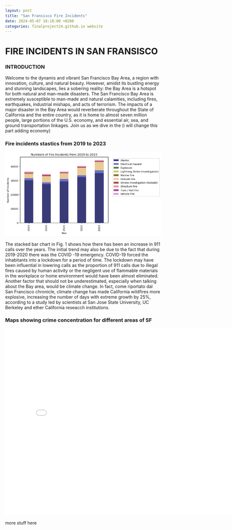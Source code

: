 ```yaml
---
layout: post
title: "San Fransisco Fire Incidents"
date: 2024-05-07 18:18:00 +0200
categories: finalproject24.github.io website
---
```


# FIRE INCIDENTS IN SAN FRANSISCO

### INTRODUCTION

Welcome to the dynamis and vibrant San Francisco Bay Area, a region with innovation, culture, and natural beauty. However, amidst its bustling energy and stunning landscapes, lies a sobering reality: the Bay Area is a hotspot for both natural and man-made disasters.
The San Francisco Bay Area is extremely susceptible to man-made and natural calamities, including fires, earthquakes, industrial mishaps, and acts of terrorism. The impacts of a major disaster in the Bay Area would reverberate throughout the State of California and the entire country, as it is home to almost seven million people, large portions of the U.S. economy, and essential air, sea, and ground transportation linkages. 
Join us as we dive in the (i will change this part adding economy)

### Fire incidents stastics from 2019 to 2023

![Alt text](/graphs/stackbarchart.png "a title")

The stacked bar chart in Fig. 1 shows how there has been an increase in 911 calls over the years.
The initial trend may also be due to the fact that during 2019-2020 there was the COVID -19 emergency.
COVID-19 forced the inhabitants into a lockdown for a period of time.
The lockdown may have been influential in lowering calls as the proportion of 911 calls due to illegal fires caused by human activity or the negligent use of flammable materials in the workplace or home environment would have been almost eliminated.
Another factor that should not be underestimated, especially when talking about the Bay area, would be climate change.
In fact, come riportato dal San Francisco chronicle, climate change has made California wildfires more explosive, increasing the number of days with extreme growth by 25%, according to a study led by scientists at San Jose State University, UC Berkeley and ether California reseacch institutions.


### Maps showing crime concentration for different areas of SF
<embed 
       type="text/html" 
       src="/graphs/map_t.html"
       width="800"
       height="600"
       >

more stuff here
